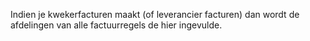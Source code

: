 Indien je kwekerfacturen maakt (of leverancier facturen) dan wordt de afdelingen van alle factuurregels de hier ingevulde. 